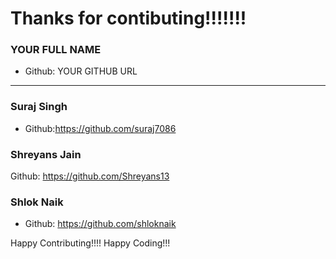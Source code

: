 # Thanks for contibuting!!!!!!!

### YOUR FULL NAME
- Github: YOUR GITHUB URL
***

### Suraj Singh
- Github:https://github.com/suraj7086

### Shreyans Jain
Github: https://github.com/Shreyans13

### Shlok Naik
- Github: https://github.com/shloknaik

Happy Contributing!!!!
Happy Coding!!!
